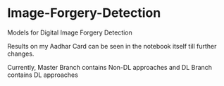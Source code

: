 # Image-Forgery-Detection

Models for Digital Image Forgery Detection


Results on my Aadhar Card can be seen in the notebook itself till further changes.



Currently, 
Master Branch contains Non-DL approaches and DL Branch contains DL approaches

